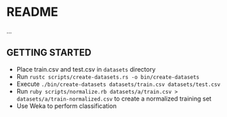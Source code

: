 # README

...

## GETTING STARTED

- Place train.csv and test.csv in `datasets` directory
- Run `rustc scripts/create-datasets.rs -o bin/create-datasets`
- Execute `./bin/create-datasets datasets/train.csv datasets/test.csv`
- Run `ruby scripts/normalize.rb datasets/a/train.csv > datasets/a/train-normalized.csv` to create a normalized training set
- Use Weka to perform classification
